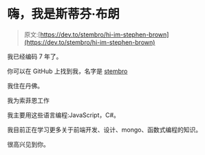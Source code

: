 # 嗨，我是斯蒂芬·布朗

> 原文:[https://dev.to/stembro/hi-im-stephen-brown](https://dev.to/stembro/hi-im-stephen-brown)

我已经编码 7 年了。

你可以在 GitHub 上找到我，名字是 [stembro](https://github.com/stembro)

我住在丹佛。

我为索菲恩工作

我主要用这些语言编程:JavaScript，C#。

我目前正在学习更多关于前端开发、设计、mongo、函数式编程的知识。

很高兴见到你。